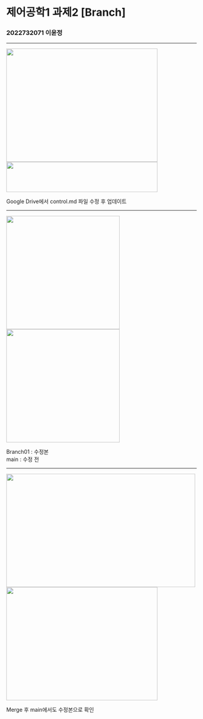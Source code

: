 # 제어공학1 과제2 [Branch]
### 2022732071 이윤정

---
<img src="https://github.com/user-attachments/assets/30a2a515-d123-4e10-929e-f74c6b106fa6" width="400" height="300"/>
<img src="https://github.com/user-attachments/assets/dd78130d-9a50-47cd-9da3-db7fad8dd581" width="400" height="80"/>  

Google Drive에서 control.md 파일 수정 후 업데이트

---
<img src="https://github.com/user-attachments/assets/5fba6c90-b0b9-4933-8b70-9833d20d5751" width="300" height="300"/>
<img src="https://github.com/user-attachments/assets/0b5dd1a9-980d-4cfb-bf1f-4c6c35fdee09" width="300" height="300"/>

Branch01 : 수정본  
main : 수정 전

---
<img src="https://github.com/user-attachments/assets/8ee80473-3b96-4e9b-85d0-0ce10bb0f8b2" width="500" height="300"/>
<img src="https://github.com/user-attachments/assets/ad83d735-1393-4a20-a2d8-5555dd553e6b" width="400" height="300"/>  

Merge 후 main에서도 수정본으로 확인
